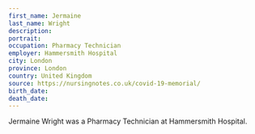 ```yaml
---
first_name: Jermaine
last_name: Wright
description: 
portrait: 
occupation: Pharmacy Technician
employer: Hammersmith Hospital
city: London
province: London
country: United Kingdom
source: https://nursingnotes.co.uk/covid-19-memorial/
birth_date: 
death_date: 
---
```


Jermaine Wright was a Pharmacy Technician at Hammersmith Hospital.